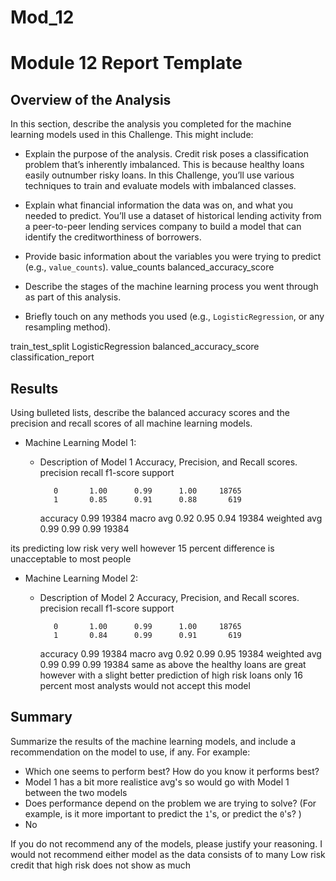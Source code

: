 # Mod_12


# Module 12 Report Template

## Overview of the Analysis

In this section, describe the analysis you completed for the machine learning models used in this Challenge. This might include:

* Explain the purpose of the analysis.
Credit risk poses a classification problem that’s inherently imbalanced. This is because healthy loans easily outnumber risky loans. In this Challenge, you’ll use various techniques to train and evaluate models with imbalanced classes. 




* Explain what financial information the data was on, and what you needed to predict.
You’ll use a dataset of historical lending activity from a peer-to-peer lending services company to build a model that can identify the creditworthiness of borrowers.




* Provide basic information about the variables you were trying to predict (e.g., `value_counts`).
value_counts
balanced_accuracy_score

* Describe the stages of the machine learning process you went through as part of this analysis.
* Briefly touch on any methods you used (e.g., `LogisticRegression`, or any resampling method).

train_test_split
LogisticRegression
balanced_accuracy_score
classification_report

## Results

Using bulleted lists, describe the balanced accuracy scores and the precision and recall scores of all machine learning models.




* Machine Learning Model 1:
  * Description of Model 1 Accuracy, Precision, and Recall scores.
     precision    recall  f1-score   support

           0       1.00      0.99      1.00     18765
           1       0.85      0.91      0.88       619

    accuracy                           0.99     19384
   macro avg       0.92      0.95      0.94     19384
weighted avg       0.99      0.99      0.99     19384

 its predicting low risk very well however 15 percent difference is unacceptable to most people



* Machine Learning Model 2:
  * Description of Model 2 Accuracy, Precision, and Recall scores.
              precision    recall  f1-score   support

           0       1.00      0.99      1.00     18765
           1       0.84      0.99      0.91       619

    accuracy                           0.99     19384
   macro avg       0.92      0.99      0.95     19384
weighted avg       0.99      0.99      0.99     19384
same as above the healthy loans are great however with a slight better prediction of high risk loans only 16 percent most analysts would not accept this model

## Summary

Summarize the results of the machine learning models, and include a recommendation on the model to use, if any. For example:
* Which one seems to perform best? How do you know it performs best?
* Model 1 has a bit more realistice avg's so would go with Model 1 between the two models
* Does performance depend on the problem we are trying to solve? (For example, is it more important to predict the `1`'s, or predict the `0`'s? )
* No 

If you do not recommend any of the models, please justify your reasoning.
I would not recommend either model as the data consists of to many Low risk credit that high risk does not show as much
